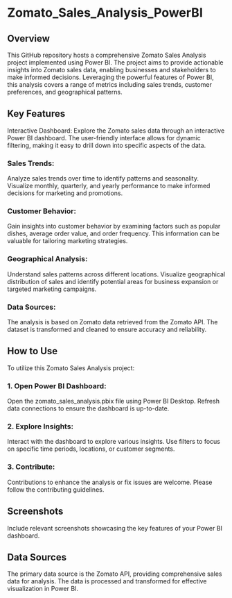 # Zomato_Sales_Analysis_PowerBI

## Overview
This GitHub repository hosts a comprehensive Zomato Sales Analysis project implemented using Power BI. The project aims to provide actionable insights into Zomato sales data, enabling businesses and stakeholders to make informed decisions. Leveraging the powerful features of Power BI, this analysis covers a range of metrics including sales trends, customer preferences, and geographical patterns.

## Key Features
Interactive Dashboard: Explore the Zomato sales data through an interactive Power BI dashboard. The user-friendly interface allows for dynamic filtering, making it easy to drill down into specific aspects of the data.

### Sales Trends:
Analyze sales trends over time to identify patterns and seasonality. Visualize monthly, quarterly, and yearly performance to make informed decisions for marketing and promotions.

### Customer Behavior:
Gain insights into customer behavior by examining factors such as popular dishes, average order value, and order frequency. This information can be valuable for tailoring marketing strategies.

### Geographical Analysis: 
Understand sales patterns across different locations. Visualize geographical distribution of sales and identify potential areas for business expansion or targeted marketing campaigns.

### Data Sources:
The analysis is based on Zomato data retrieved from the Zomato API. The dataset is transformed and cleaned to ensure accuracy and reliability.

## How to Use
To utilize this Zomato Sales Analysis project:
### 1. Open Power BI Dashboard:

Open the zomato_sales_analysis.pbix file using Power BI Desktop.
Refresh data connections to ensure the dashboard is up-to-date.
### 2. Explore Insights:

Interact with the dashboard to explore various insights.
Use filters to focus on specific time periods, locations, or customer segments.
### 3. Contribute:

Contributions to enhance the analysis or fix issues are welcome. Please follow the contributing guidelines.
## Screenshots

Include relevant screenshots showcasing the key features of your Power BI dashboard.

## Data Sources
The primary data source is the Zomato API, providing comprehensive sales data for analysis. The data is processed and transformed for effective visualization in Power BI.
